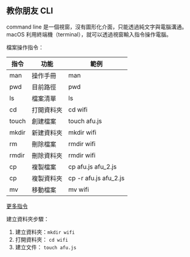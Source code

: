 ## 教你朋友 CLI
command line 是一個視窗，沒有圖形化介面，只能透過純文字與電腦溝通。
macOS 利用終端機（terminal），就可以透過視窗輸入指令操作電腦。

檔案操作指令：

|  指令 | 功能   | 範例 |
| ---- | ----   | ---- |
| man  | 操作手冊 |man  |
| pwd  | 目前路徑 |pwd  |
| ls   | 檔案清單 |ls  | 
| cd   | 打開資料夾 |cd wifi| 
| touch| 創建檔案 |touch afu.js| 
| mkdir| 新建資料夾 |mkdir wifi  | 
| rm  | 刪除檔案 |rmdir wifi  | 
| rmdir| 刪除資料夾 |rmdir wifi  | 
| cp   | 複製檔案 |cp afu.js afu_2.js | 
| cp   | 複製資料夾 |cp -r afu.js afu_2.js | 
| mv   | 移動檔案 |mv wifi  | 
[更多指令](https://ss64.com/osx/)

建立資料夾步驟：
1. 建立資料夾：`mkdir wifi`
2. 打開資料夾： `cd wifi`
3. 建立文件： `touch afu.js`
